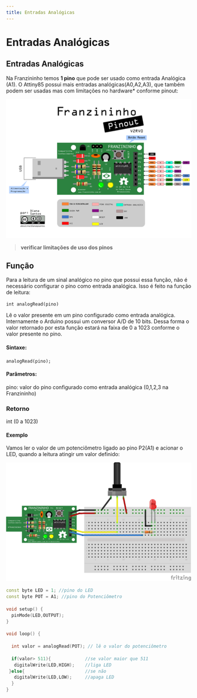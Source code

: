 ```yaml
---
title: Entradas Analógicas
---
```


# Entradas Analógicas

## Entradas Analógicas

Na Franzininho temos **1 pino** que pode ser usado como entrada Analógica \(A1\). O Attiny85 possui mais entradas analógicas\(A0,A2,A3\), que também podem ser usadas mas com limitações no hardware\* conforme pinout:

![Pinagem Franzininho V2](../.gitbook/assets/pinagem-v2.png)

> **verificar limitações de uso dos pinos**

## Função

Para a leitura de um sinal analógico no pino que possui essa função, não é necessário configurar o pino como entrada analógica. Isso é feito na função de leitura:

`int analogRead(pino)`

Lê o valor presente em um pino configurado como entrada analógica. Internamente o Arduino possui um conversor A/D de 10 bits. Dessa forma o valor retornado por esta função estará na faixa de 0 a 1023 conforme o valor presente no pino.

#### Sintaxe:

`analogRead(pino);`

#### Parâmetros:

pino: valor do pino configurado como entrada analógica \(0,1,2,3 na Franzininho\)

### Retorno

int \(0 a 1023\)

#### Exemplo

Vamos ler o valor de um potenciômetro ligado ao pino P2\(A1\) e acionar o LED, quando a leitura atingir um valor definido:

![Circuito](../.gitbook/assets/entradas-analogicas-image1.png)

```cpp
const byte LED = 1; //pino do LED
const byte POT = A1; //pino do Potenciômetro

void setup() {
  pinMode(LED,OUTPUT);
}

void loop() {

  int valor = analogRead(POT); // lê o valor do potenciômetro

  if(valor> 511){             //se valor maior que 511
   digitalWrite(LED,HIGH);    //liga LED
 }else{                       //se não
   digitalWrite(LED,LOW);     //apaga LED
  }
}
```

